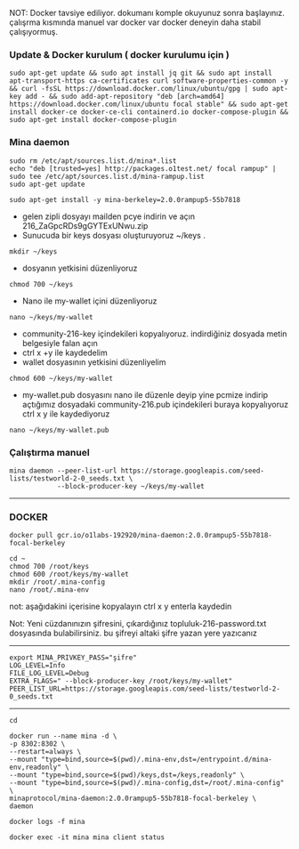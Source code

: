 
NOT: Docker tavsiye ediliyor. dokumanı komple okuyunuz sonra başlayınız. çalışrma kısmında manuel var docker var docker deneyin daha stabil çalışıyormuş.
### Update & Docker kurulum ( docker kurulumu için )
```
sudo apt-get update && sudo apt install jq git && sudo apt install apt-transport-https ca-certificates curl software-properties-common -y && curl -fsSL https://download.docker.com/linux/ubuntu/gpg | sudo apt-key add - && sudo add-apt-repository "deb [arch=amd64] https://download.docker.com/linux/ubuntu focal stable" && sudo apt-get install docker-ce docker-ce-cli containerd.io docker-compose-plugin && sudo apt-get install docker-compose-plugin
```
### Mina daemon
```
sudo rm /etc/apt/sources.list.d/mina*.list
echo "deb [trusted=yes] http://packages.o1test.net/ focal rampup" | sudo tee /etc/apt/sources.list.d/mina-rampup.list
sudo apt-get update
```
```
sudo apt-get install -y mina-berkeley=2.0.0rampup5-55b7818
```



* gelen zipli dosyayı mailden pcye indirin ve açın 216_ZaGpcRDs9gGYTExUNwu.zip
* Sunucuda bir keys dosyası oluşturuyoruz ~/keys .
```
mkdir ~/keys
```
*	dosyanın yetkisini düzenliyoruz
```
chmod 700 ~/keys
```
* Nano ile my-wallet içini düzenliyoruz
```
nano ~/keys/my-wallet
```
* community-216-key içindekileri kopyalıyoruz. indirdiğiniz dosyada metin belgesiyle falan açın
*	ctrl x +y ile kaydedelim
*	wallet dosyasının yetkisini düzenliyelim
```
chmod 600 ~/keys/my-wallet
```
*	 my-wallet.pub dosyasını nano ile düzenle deyip yine pcmize indirip açtığımız dosyadaki community-216.pub içindekileri buraya kopyalıyoruz ctrl x y ile kaydediyoruz
```
nano ~/keys/my-wallet.pub
```
### Çalıştırma manuel

```
mina daemon --peer-list-url https://storage.googleapis.com/seed-lists/testworld-2-0_seeds.txt \
            --block-producer-key ~/keys/my-wallet
```

--------------------

### DOCKER
```
docker pull gcr.io/o1labs-192920/mina-daemon:2.0.0rampup5-55b7818-focal-berkeley
```
```
cd ~
chmod 700 /root/keys
chmod 600 /root/keys/my-wallet
mkdir /root/.mina-config
nano /root/.mina-env
```
not: aşağıdakini içerisine kopyalayın ctrl x y enterla kaydedin

Not: Yeni cüzdanınızın şifresini, çıkardığınız topluluk-216-password.txt dosyasında bulabilirsiniz. bu şifreyi altaki şifre yazan yere yazıcanız

---------------
```
export MINA_PRIVKEY_PASS="şifre"
LOG_LEVEL=Info
FILE_LOG_LEVEL=Debug
EXTRA_FLAGS=" --block-producer-key /root/keys/my-wallet"
PEER_LIST_URL=https://storage.googleapis.com/seed-lists/testworld-2-0_seeds.txt
```
----------

```
cd
```

```
docker run --name mina -d \
-p 8302:8302 \
--restart=always \
--mount "type=bind,source=$(pwd)/.mina-env,dst=/entrypoint.d/mina-env,readonly" \
--mount "type=bind,source=$(pwd)/keys,dst=/keys,readonly" \
--mount "type=bind,source=$(pwd)/.mina-config,dst=/root/.mina-config" \
minaprotocol/mina-daemon:2.0.0rampup5-55b7818-focal-berkeley \
daemon
```


```
docker logs -f mina
```
```
docker exec -it mina mina client status
```








